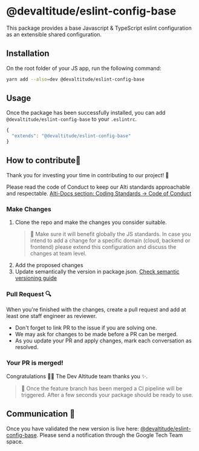 # @devaltitude/eslint-config-base 

This package provides a base Javascript & TypeScript eslint configuration as an extensible shared configuration.


## Installation

On the root folder of your JS app, run the following command:

```bash
yarn add --also=dev @devaltitude/eslint-config-base
```

## Usage

Once the package has been successfully installed, you can add `@devaltitude/eslint-config-base` to your `.eslintrc`.

```js
{
  "extends": "@devaltitude/eslint-config-base"
}

```

## How to contribute👷
Thank you for investing your time in contributing to our project! 💎

Please read the code of Conduct to keep our Alti standards approachable and respectable. [Alti-Docs section: Coding Standards -> Code of Conduct](https://alti-docs.devaltitude.com/coding_standards/code_conduct/branching/)

### Make Changes
1. Clone the repo and make the changes you consider suitable.
    > 📝 Make sure it will benefit globally the JS standards. In case you intend to add a change for a specific domain (cloud, backend or frontend) please extend this configuration and discuss the changes at team level.
2. Add the proposed changes
3. Update semantically the version in package.json. [Check semantic versioning guide](https://docs.npmjs.com/about-semantic-versioning)

### Pull Request 🔍

When you're finished with the changes, create a pull request and add at least one staff engineer as reviewer.
  - Don't forget to link PR to the issue if you are solving one.
  - We may ask for changes to be made before a PR can be merged.
  - As you update your PR and apply changes, mark each conversation as resolved.


### Your PR is merged!
Congratulations 🎉🎉 The Dev Altitude team thanks you ✨.

> 📝 Once the feature branch has been merged a CI pipeline will be triggered. After a few seconds your package should be ready to use.

## Communication 💬
Once you have validated the new version is live here: [@devaltitude/eslint-config-base](https://www.npmjs.com/package/@devaltitude/eslint-config-base). Please send a notification through the Google Tech Team space.